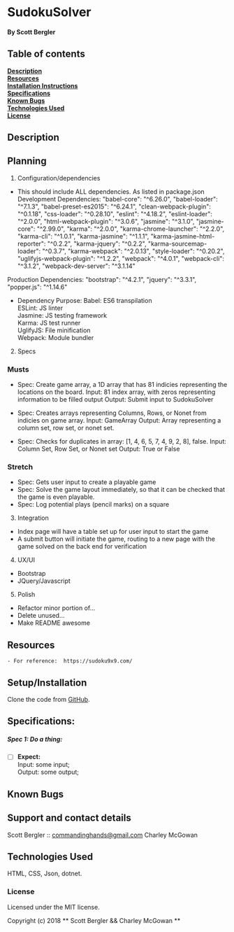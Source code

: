 # SudokuSolver

#### By Scott Bergler

## Table of contents

**[Description](#description)**<br>
**[Resources](#resources)**<br>
**[Installation Instructions](#setup/installation)**<br>
**[Specifications](#specifications)**<br>
**[Known Bugs](#known-bugs)**<br>
**[Technologies Used](#technologies-used)**<br>
**[License](#license)**<br>

## Description

## Planning

1. Configuration/dependencies
  * This should include ALL dependencies.
  As listed in package.json
  Development Dependencies:
    "babel-core": "^6.26.0",
    "babel-loader": "^7.1.3",
    "babel-preset-es2015": "^6.24.1",
    "clean-webpack-plugin": "^0.1.18",
    "css-loader": "^0.28.10",
    "eslint": "^4.18.2",
    "eslint-loader": "^2.0.0",
    "html-webpack-plugin": "^3.0.6",
    "jasmine": "^3.1.0",
    "jasmine-core": "^2.99.0",
    "karma": "^2.0.0",
    "karma-chrome-launcher": "^2.2.0",
    "karma-cli": "^1.0.1",
    "karma-jasmine": "^1.1.1",
    "karma-jasmine-html-reporter": "^0.2.2",
    "karma-jquery": "^0.2.2",
    "karma-sourcemap-loader": "^0.3.7",
    "karma-webpack": "^2.0.13",
    "style-loader": "^0.20.2",
    "uglifyjs-webpack-plugin": "^1.2.2",
    "webpack": "^4.0.1",
    "webpack-cli": "^3.1.2",
    "webpack-dev-server": "^3.1.14"

  Production Dependencies:
    "bootstrap": "^4.2.1",
    "jquery": "^3.3.1",
    "popper.js": "^1.14.6"

  * Dependency Purpose:
  Babel: ES6 transpilation  
  ESLint: JS linter  
  Jasmine: JS testing framework  
  Karma: JS test runner  
  UglifyJS: File minification  
  Webpack: Module bundler


2. Specs
  ### Musts
  * Spec: Create game array, a 1D array that has 81 indicies representing the locations on the board.
      Input: 81 index array, with zeros representing information to be filled output
      Output: Submit input to SudokuSolver

  * Spec: Creates arrays representing Columns, Rows, or Nonet from indicies on game array.
      Input: GameArray
      Output: Array representing a column set, row set, or nonet set.

  * Spec: Checks for duplicates in array: [1, 4, 6, 5, 7, 4, 9, 2, 8], false.
      Input: Column Set, Row Set, or Nonet set
      Output: True or False

  ### Stretch
  * Spec: Gets user input to create a playable game
  * Spec: Solve the game layout immediately, so that it can be checked that the game is even playable.
  * Spec: Log potential plays (pencil marks) on a square

3. Integration
  * Index page will have a table set up for user input to start the game
  * A submit button will initiate the game, routing to a new page with the game solved on the back end for verification

4. UX/UI
  * Bootstrap
  * JQuery/Javascript

5. Polish
  * Refactor minor portion of...
  * Delete unused...
  * Make README awesome

## Resources
    - For reference:  https://sudoku9x9.com/

## Setup/Installation
Clone the code from [GitHub](https://github.com/skillitzimberg/SudokuSolver).

## Specifications:
##### Spec 1: Do a thing:
- [ ] **Expect:**  
Input: some input;  
Output: some output;

## Known Bugs

## Support and contact details
Scott Bergler :: commandinghands@gmail.com
Charley McGowan

## Technologies Used

HTML, CSS, Json, dotnet.

### License

Licensed under the MIT license.

Copyright (c) 2018 ** Scott Bergler && Charley McGowan **
